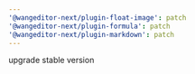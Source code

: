 ```yaml
---
'@wangeditor-next/plugin-float-image': patch
'@wangeditor-next/plugin-formula': patch
'@wangeditor-next/plugin-markdown': patch
---
```


upgrade stable version
